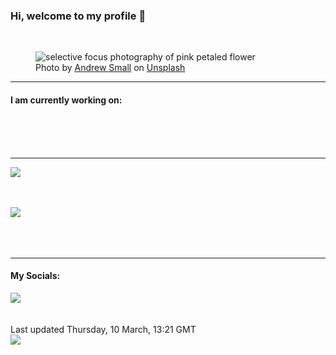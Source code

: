 <h3>Hi, welcome to my profile 👋</h3>

<br />
<figure>
  <img
    src="https://images.unsplash.com/photo-1471899236350-e3016bf1e69e?crop=entropy&cs=tinysrgb&fit=max&fm=jpg&ixid=MnwyNzQ3MDB8MHwxfHJhbmRvbXx8fHx8fHx8fDE2NDY5MTUwNjM&ixlib=rb-1.2.1&q=80&w=1080&auto=format"
    alt="selective focus photography of pink petaled flower" 
  />
  <figcaption>Photo by <a
    href="https://unsplash.com/@andsmall?utm_source=Profile%20readme&utm_medium=referral">Andrew Small</a> on <a
    href="https://unsplash.com/?utm_source=Profile%20readme&utm_medium=referral">Unsplash</a></figcaption>
</figure>


<hr />
<h4>I am currently working on:</h4>
<a href=""></a>

<br /><br /><br />

<hr />
<img
  src="https://github-readme-stats.vercel.app/api?username=shanelucy&show_icons=true&theme=calm"
/>
<br /><br /><br />

<img 
  src="https://github-readme-stats.vercel.app/api/top-langs/?username=shanelucy&theme=calm"
/>
<br /><br /><br /><br />
<hr />
<h4>My Socials:</h4>
<a href="https://uk.linkedin.com/in/shane-lucy-4735b616a">
  <img
    src="https://img.shields.io/badge/linkedin%20-%230077B5.svg?&style=for-the-badge&logo=linkedin&logoColor=white"
  />
</a>
<br /><br /><br />
Last updated Thursday, 10 March, 13:21 GMT
<br />
<img
  src="https://github.com/ShaneLucy/ShaneLucy/workflows/README%20build/badge.svg"
/>
